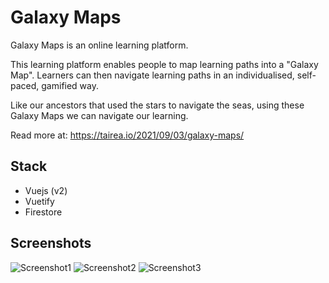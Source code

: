 # Galaxy Maps

Galaxy Maps is an online learning platform.

This learning platform enables people to map learning paths into a "Galaxy Map". Learners can then navigate learning paths in an individualised, self-paced, gamified way.

Like our ancestors that used the stars to navigate the seas, using these Galaxy Maps we can navigate our learning.

Read more at: https://tairea.io/2021/09/03/galaxy-maps/

## Stack

- Vuejs (v2)
- Vuetify
- Firestore

## Screenshots

![Screenshot1](./screenshots/screen1.png)
![Screenshot2](./screenshots/screen2.png)
![Screenshot3](./screenshots/screen3.png)
